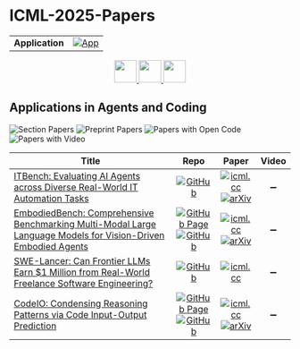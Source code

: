 # ICML-2025-Papers

<table>
    <tr>
        <td><strong>Application</strong></td>
        <td>
            <a href="https://huggingface.co/spaces/DmitryRyumin/NewEraAI-Papers" style="float:left;">
                <img src="https://img.shields.io/badge/🤗-NewEraAI--Papers-FFD21F.svg" alt="App" />
            </a>
        </td>
    </tr>
</table>

<div align="center">
    <a href="https://github.com/DmitryRyumin/ICML-2025-Papers/blob/main/sections/2025/main/learning-theory.md">
        <img src="https://cdn.jsdelivr.net/gh/DmitryRyumin/NewEraAI-Papers@main/images/left.svg" width="40" alt="" />
    </a>
    <a href="https://github.com/DmitryRyumin/ICML-2025-Papers/blob/main/README.md">
        <img src="https://cdn.jsdelivr.net/gh/DmitryRyumin/NewEraAI-Papers@main/images/home.svg" width="40" alt="" />
    </a>
    <a href="https://github.com/DmitryRyumin/ICML-2025-Papers/blob/main/sections/2025/main/deep-learning-architectures.md">
        <img src="https://cdn.jsdelivr.net/gh/DmitryRyumin/NewEraAI-Papers@main/images/right.svg" width="40" alt="" />
    </a>
</div>

## Applications in Agents and Coding

![Section Papers](https://img.shields.io/badge/Section%20Papers-4-42BA16) ![Preprint Papers](https://img.shields.io/badge/Preprint%20Papers-3-b31b1b) ![Papers with Open Code](https://img.shields.io/badge/Papers%20with%20Open%20Code-2-1D7FBF) ![Papers with Video](https://img.shields.io/badge/Papers%20with%20Video-0-FF0000)

| **Title** | **Repo** | **Paper** | **Video** |
|-----------|:--------:|:---------:|:---------:|
| [ITBench: Evaluating AI Agents across Diverse Real-World IT Automation Tasks](https://icml.cc/virtual/2025/poster/44303) | [![GitHub](https://img.shields.io/github/stars/itbench-hub/ITBench?style=flat)](https://github.com/itbench-hub/ITBench) | [![icml.cc](https://img.shields.io/badge/html-icml.cc-2494E0.svg)](https://icml.cc/virtual/2025/poster/44303) <br /> [![arXiv](https://img.shields.io/badge/arXiv-2502.05352-b31b1b.svg)](http://arxiv.org/abs/2502.05352) | :heavy_minus_sign: |
| [EmbodiedBench: Comprehensive Benchmarking Multi-Modal Large Language Models for Vision-Driven Embodied Agents](https://icml.cc/virtual/2025/poster/45994) | [![GitHub Page](https://img.shields.io/badge/GitHub-Page-159957.svg)](https://embodiedbench.github.io/) <br /> [![GitHub](https://img.shields.io/github/stars/EmbodiedBench/EmbodiedBench?style=flat)](https://github.com/EmbodiedBench/EmbodiedBench) | [![icml.cc](https://img.shields.io/badge/html-icml.cc-2494E0.svg)](https://icml.cc/virtual/2025/poster/45994) <br /> [![arXiv](https://img.shields.io/badge/arXiv-2502.09560-b31b1b.svg)](http://arxiv.org/abs/2502.09560) | :heavy_minus_sign: |
| [SWE-Lancer: Can Frontier LLMs Earn $1 Million from Real-World Freelance Software Engineering?](https://icml.cc/virtual/2025/poster/43573) | [![GitHub](https://img.shields.io/github/stars/openai/SWELancer-Benchmark?style=flat)](https://github.com/openai/SWELancer-Benchmark) | [![icml.cc](https://img.shields.io/badge/html-icml.cc-2494E0.svg)](https://icml.cc/virtual/2025/poster/43573) | :heavy_minus_sign: |
| [CodeIO: Condensing Reasoning Patterns via Code Input-Output Prediction](https://icml.cc/virtual/2025/poster/44514) | [![GitHub Page](https://img.shields.io/badge/GitHub-Page-159957.svg)](https://codei-o.github.io/) <br /> [![GitHub](https://img.shields.io/github/stars/hkust-nlp/CodeIO?style=flat)](https://github.com/hkust-nlp/CodeIO) | [![icml.cc](https://img.shields.io/badge/html-icml.cc-2494E0.svg)](https://icml.cc/virtual/2025/poster/44514) <br /> [![arXiv](https://img.shields.io/badge/arXiv-2502.07316-b31b1b.svg)](http://arxiv.org/abs/2502.07316) | :heavy_minus_sign: |
